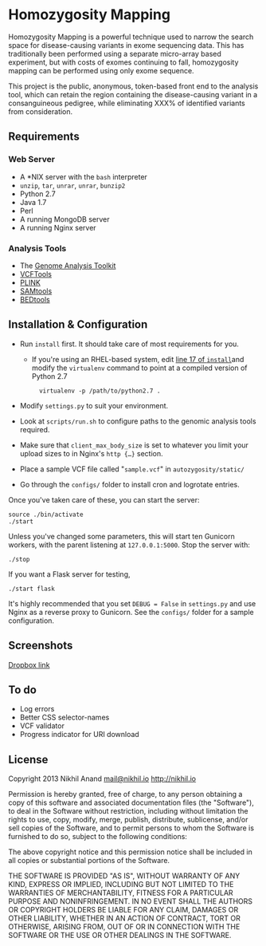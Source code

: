 # Homozygosity Mapping

Homozygosity Mapping is a powerful technique used to narrow the search space for disease-causing variants in exome sequencing data. This has traditionally been performed using a separate micro-array based experiment, but with costs of exomes continuing to fall, homozygosity mapping can be performed using only exome sequence.

This project is the public, anonymous, token-based front end to the analysis tool, which can retain the region containing the disease-causing variant in a consanguineous pedigree, while eliminating XXX% of identified variants from consideration.

## Requirements

### Web Server

* A *NIX server with the `bash` interpreter
* `unzip`, `tar`, `unrar`, `unrar`, `bunzip2`
* Python 2.7
* Java 1.7
* Perl
* A running MongoDB server
* A running Nginx server

### Analysis Tools

* The [Genome Analysis Toolkit](http://www.broadinstitute.org/gatk/)
* [VCFTools](http://vcftools.sourceforge.net/)
* [PLINK](http://pngu.mgh.harvard.edu/~purcell/plink/)
* [SAMtools](http://samtools.sourceforge.net/)
* [BEDtools](http://bedtools.readthedocs.org/en/latest/)

## Installation & Configuration

* Run `install` first. It should take care of most requirements for you. 

	* If you're using an RHEL-based system, edit [line 17 of `install`](https://github.com/afreeorange/autozygosity/blob/master/install#L17)and modify the `virtualenv` command to point at a compiled version of Python 2.7

			virtualenv -p /path/to/python2.7 .

* Modify `settings.py` to suit your environment.
* Look at `scripts/run.sh` to configure paths to the genomic analysis tools required.
* Make sure that `client_max_body_size` is set to whatever you limit your upload sizes to in Nginx's `http {…}` section. 
* Place a sample VCF file called "`sample.vcf`" in `autozygosity/static/`
* Go through the `configs/` folder to install cron and logrotate entries. 

Once you've taken care of these, you can start the server:

	source ./bin/activate	
	./start

Unless you've changed some parameters, this will start ten Gunicorn workers, with the parent listening at `127.0.0.1:5000`. Stop the server with:

	./stop

If you want a Flask server for testing,

	./start flask

It's highly recommended that you set `DEBUG = False` in `settings.py` and use Nginx as a reverse proxy to Gunicorn. See the `configs/` folder for a sample configuration.

## Screenshots

[Dropbox link](https://www.dropbox.com/sh/xx6xzo1g9j23wrj/7m9s5K3iQP/autozygosity#/)

## To do

* Log errors
* Better CSS selector-names
* VCF validator
* Progress indicator for URI download

## License

Copyright 2013 Nikhil Anand <mail@nikhil.io> http://nikhil.io

Permission is hereby granted, free of charge, to any person obtaining a copy
of this software and associated documentation files (the "Software"), to deal
in the Software without restriction, including without limitation the rights
to use, copy, modify, merge, publish, distribute, sublicense, and/or sell
copies of the Software, and to permit persons to whom the Software is
furnished to do so, subject to the following conditions:

The above copyright notice and this permission notice shall be included in all
copies or substantial portions of the Software.

THE SOFTWARE IS PROVIDED "AS IS", WITHOUT WARRANTY OF ANY KIND, EXPRESS OR
IMPLIED, INCLUDING BUT NOT LIMITED TO THE WARRANTIES OF MERCHANTABILITY,
FITNESS FOR A PARTICULAR PURPOSE AND NONINFRINGEMENT. IN NO EVENT SHALL THE
AUTHORS OR COPYRIGHT HOLDERS BE LIABLE FOR ANY CLAIM, DAMAGES OR OTHER
LIABILITY, WHETHER IN AN ACTION OF CONTRACT, TORT OR OTHERWISE, ARISING FROM,
OUT OF OR IN CONNECTION WITH THE SOFTWARE OR THE USE OR OTHER DEALINGS IN THE
SOFTWARE.
